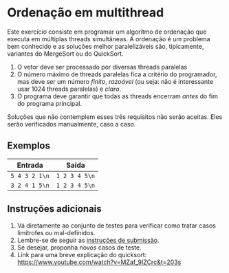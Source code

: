 # Ordenação em multithread

Este exercício consiste em programar um algoritmo de ordenação que executa em
múltiplas threads simultâneas. A ordenação é um problema bem conhecido e as
soluções melhor paralelizáveis são, tipicamente, variantes do MergeSort ou do
QuickSort.

1. O vetor deve ser processado por diversas threads paralelas
1. O número máximo de threads paralelas fica a critério do programador, mas deve
   ser um número *finito*, *razoável* (ou seja: não é interessante usar 1024 threads
   paralelas) e *claro*.
1. O programa deve garantir que todas as threads encerram *antes* do fim do
   programa principal.

Soluções que não contemplem esses três requisitos não serão aceitas. Eles serão
verificados manualmente, caso a caso.

## Exemplos

Entrada | Saida
------- | -----
`5 4 3 2 1\n` | `1 2 3 4 5\n`
`3 2 4 1 5\n` | `1 2 3 4 5\n`

## Instruções adicionais

1. Vá diretamente ao conjunto de testes para verificar como tratar casos
   limítrofes ou mal-definidos.
1. Lembre-se de seguir as [instruções de submissão](docs/instrucoes.md).
1. Se desejar, proponha novos casos de teste.
1. Link para uma breve explicação do quicksort: 
        https://www.youtube.com/watch?v=MZaf_9IZCrc&t=203s
